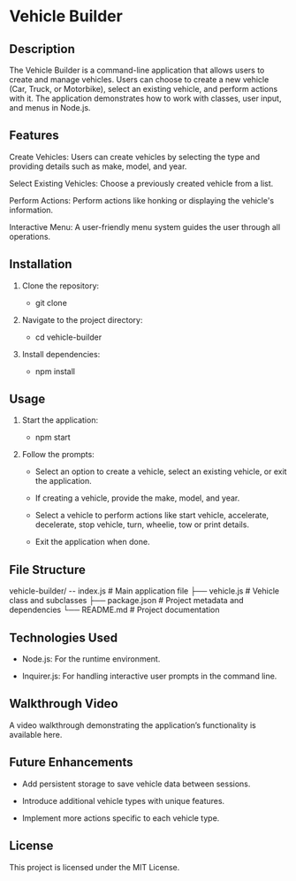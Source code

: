 # Vehicle Builder

## Description

The Vehicle Builder is a command-line application that allows users to create and manage vehicles. Users can choose to create a new vehicle (Car, Truck, or Motorbike), select an existing vehicle, and perform actions with it. The application demonstrates how to work with classes, user input, and menus in Node.js.

## Features

Create Vehicles: Users can create vehicles by selecting the type and providing details such as make, model, and year.

Select Existing Vehicles: Choose a previously created vehicle from a list.

Perform Actions: Perform actions like honking or displaying the vehicle's information.

Interactive Menu: A user-friendly menu system guides the user through all operations.

## Installation

1. Clone the repository:

   - git clone <repository-url>

2. Navigate to the project directory:

    - cd vehicle-builder

3. Install dependencies:

    - npm install

## Usage

1. Start the application:

    - npm start

2. Follow the prompts:

    - Select an option to create a vehicle, select an existing vehicle, or exit the application.

    - If creating a vehicle, provide the make, model, and year.

    - Select a vehicle to perform actions like start vehicle, accelerate, decelerate, stop vehicle, turn, wheelie, tow or print details.

    - Exit the application when done.

## File Structure

vehicle-builder/
-- index.js          # Main application file
├── vehicle.js        # Vehicle class and subclasses
├── package.json      # Project metadata and dependencies
└── README.md         # Project documentation

## Technologies Used

  - Node.js: For the runtime environment.

  - Inquirer.js: For handling interactive user prompts in the command line.

## Walkthrough Video

A video walkthrough demonstrating the application’s functionality is available here.

## Future Enhancements

  - Add persistent storage to save vehicle data between sessions.

  - Introduce additional vehicle types with unique features.

  - Implement more actions specific to each vehicle type.

## License

This project is licensed under the MIT License.
